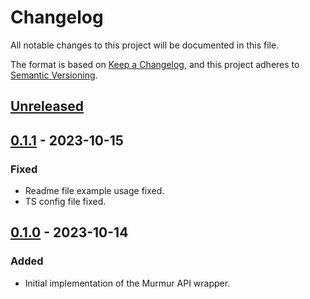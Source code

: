 # Changelog

All notable changes to this project will be documented in this file.

The format is based on [Keep a Changelog](https://keepachangelog.com/en/1.0.0/),
and this project adheres to [Semantic Versioning](https://semver.org/spec/v2.0.0.html).

## [Unreleased]

## [0.1.1] - 2023-10-15

### Fixed

- Readme file example usage fixed.
- TS config file fixed.

## [0.1.0] - 2023-10-14

### Added

- Initial implementation of the Murmur API wrapper.

[unreleased]: https://github.com/ideal-lab5/murmur.js/compare/v0.1.1...HEAD
[0.1.1]: https://github.com/ideal-lab5/murmur.js/releases/tag/v0.1.1
[0.1.0]: https://github.com/ideal-lab5/murmur.js/releases/tag/v0.1.0
